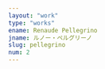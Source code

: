 ```yaml
---
layout: "work"
type: "works"
ename: Renaude Pellegrino
jname: ルノー・ペルグリーノ
slug: pellegrino
num: 2
---
```

